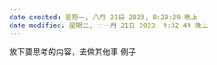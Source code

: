 ```yaml
---
date created: 星期一, 八月 21日 2023, 8:20:29 晚上
date modified: 星期二, 十一月 21日 2023, 9:32:49 晚上
---
```

放下要思考的内容，去做其他事
例子
	